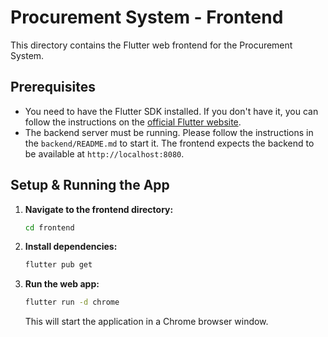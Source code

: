 # Procurement System - Frontend

This directory contains the Flutter web frontend for the Procurement System.

## Prerequisites

- You need to have the Flutter SDK installed. If you don't have it, you can follow the instructions on the [official Flutter website](https://flutter.dev/docs/get-started/install).
- The backend server must be running. Please follow the instructions in the `backend/README.md` to start it. The frontend expects the backend to be available at `http://localhost:8080`.

## Setup & Running the App

1.  **Navigate to the frontend directory:**
    ```bash
    cd frontend
    ```

2.  **Install dependencies:**
    ```bash
    flutter pub get
    ```

3.  **Run the web app:**
    ```bash
    flutter run -d chrome
    ```
    This will start the application in a Chrome browser window.
